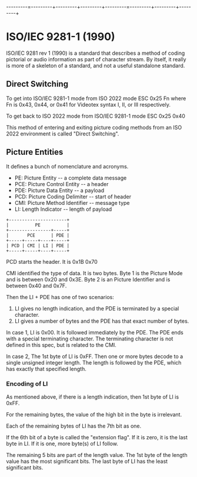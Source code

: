 ---------=---------+---------+---------+---------=---------+---------+---------+

# ISO/IEC 9281-1 (1990)

ISO/IEC 9281 rev 1 (1990) is a standard that describes a method of coding
pictorial or audio information as part of character stream.  By itself,
it really is more of a skeleton of a standard, and not a useful standalone
standard.

## Direct Switching

To get into ISO/IEC 9281-1 mode from ISO 2022 mode
ESC 0x25 Fn
where Fn is 0x43, 0x44, or 0x41 for Videotex syntax I, II, or III respectively.

To get back to ISO 2022 mode from ISO/IEC 9281-1 mode
ESC 0x25 0x40

This method of entering and exiting picture coding methods from an ISO 2022
environment is called "Direct Switching".

## Picture Entities

It defines a bunch of nomenclature and acronyms.

- PE: Picture Entity -- a complete data message
- PCE: Picture Control Entity -- a header
- PDE: Picture Data Entity -- a payload
- PCD: Picture Coding Delimiter -- start of header
- CMI: Picture Method Identifier -- message type
- LI: Length Indicator -- length of payload

```
+----------------------+
|          PE          |
+----------------+-----+
|       PCE      | PDE |
+-----+-----+----+-----+
| PCD | CMI | LI | PDE |
+-----+-----+----+-----+
```

PCD starts the header. It is 0x1B 0x70

CMI identified the type of data. It is two bytes.
Byte 1 is the Picture Mode and is between 0x20 and 0x3E.
Byte 2 is an Picture Identifier and is between 0x40 and 0x7F.

Then the LI + PDE has one of two scenarios:

1. LI gives no length indication, and the PDE is terminated by a special character.
2. LI gives a number of bytes and the PDE has that exact number of bytes.

In case 1, LI is 0x00. It is followed immediately by the PDE. The PDE ends with a
special terminating character.  The terminating character is not defined in this
spec, but is related to the CMI.

In case 2, The 1st byte of LI is 0xFF.
Then one or more bytes decode to a single unsigned integer length.
The length is followed by the PDE, which has exactly that specified length.

### Encoding of LI

As mentioned above, if there is a length indication, then 1st byte of LI is 0xFF.

For the remaining bytes, the value of the high bit in the byte is irrelevant.

Each of the remaining bytes of LI has the 7th bit as one.

If the 6th bit of a byte is called the "extension flag". If it is zero, it is the last
byte in LI.  If it is one, more byte(s) of LI follow.

The remaining 5 bits are part of the length value.  The 1st byte of the length
value has the most significant bits.  The last byte of LI has the least significant
bits.
